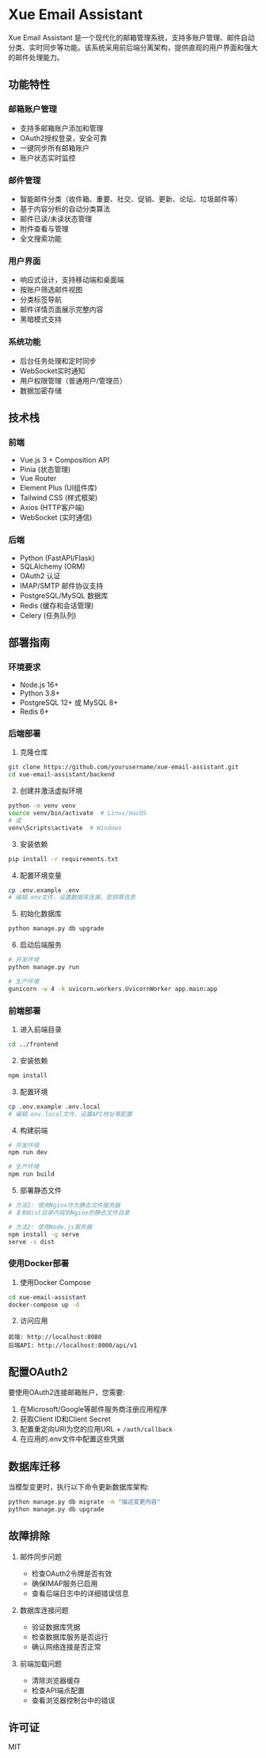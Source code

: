 # Xue Email Assistant

Xue Email Assistant 是一个现代化的邮箱管理系统，支持多账户管理、邮件自动分类、实时同步等功能。该系统采用前后端分离架构，提供直观的用户界面和强大的邮件处理能力。

## 功能特性

### 邮箱账户管理
- 支持多邮箱账户添加和管理
- OAuth2授权登录，安全可靠
- 一键同步所有邮箱账户
- 账户状态实时监控

### 邮件管理
- 智能邮件分类（收件箱、重要、社交、促销、更新、论坛、垃圾邮件等）
- 基于内容分析的自动分类算法
- 邮件已读/未读状态管理
- 附件查看与管理
- 全文搜索功能

### 用户界面
- 响应式设计，支持移动端和桌面端
- 按账户筛选邮件视图
- 分类标签导航
- 邮件详情页面展示完整内容
- 黑暗模式支持

### 系统功能
- 后台任务处理和定时同步
- WebSocket实时通知
- 用户权限管理（普通用户/管理员）
- 数据加密存储

## 技术栈

### 前端
- Vue.js 3 + Composition API
- Pinia (状态管理)
- Vue Router
- Element Plus (UI组件库)
- Tailwind CSS (样式框架)
- Axios (HTTP客户端)
- WebSocket (实时通信)

### 后端
- Python (FastAPI/Flask)
- SQLAlchemy (ORM)
- OAuth2 认证
- IMAP/SMTP 邮件协议支持
- PostgreSQL/MySQL 数据库
- Redis (缓存和会话管理)
- Celery (任务队列)

## 部署指南

### 环境要求
- Node.js 16+
- Python 3.8+
- PostgreSQL 12+ 或 MySQL 8+
- Redis 6+

### 后端部署

1. 克隆仓库
```bash
git clone https://github.com/yourusername/xue-email-assistant.git
cd xue-email-assistant/backend
```

2. 创建并激活虚拟环境
```bash
python -m venv venv
source venv/bin/activate  # Linux/macOS
# 或
venv\Scripts\activate  # Windows
```

3. 安装依赖
```bash
pip install -r requirements.txt
```

4. 配置环境变量
```bash
cp .env.example .env
# 编辑.env文件，设置数据库连接、密钥等信息
```

5. 初始化数据库
```bash
python manage.py db upgrade
```

6. 启动后端服务
```bash
# 开发环境
python manage.py run

# 生产环境
gunicorn -w 4 -k uvicorn.workers.UvicornWorker app.main:app
```

### 前端部署

1. 进入前端目录
```bash
cd ../frontend
```

2. 安装依赖
```bash
npm install
```

3. 配置环境
```bash
cp .env.example .env.local
# 编辑.env.local文件，设置API地址等配置
```

4. 构建前端
```bash
# 开发环境
npm run dev

# 生产环境
npm run build
```

5. 部署静态文件
```bash
# 方法1: 使用Nginx作为静态文件服务器
# 复制dist目录内容到Nginx的静态文件目录

# 方法2: 使用Node.js服务器
npm install -g serve
serve -s dist
```

### 使用Docker部署

1. 使用Docker Compose
```bash
cd xue-email-assistant
docker-compose up -d
```

2. 访问应用
```
前端: http://localhost:8080
后端API: http://localhost:8000/api/v1
```

## 配置OAuth2

要使用OAuth2连接邮箱账户，您需要:

1. 在Microsoft/Google等邮件服务商注册应用程序
2. 获取Client ID和Client Secret
3. 配置重定向URI为您的应用URL + `/auth/callback`
4. 在应用的.env文件中配置这些凭据

## 数据库迁移

当模型变更时，执行以下命令更新数据库架构:

```bash
python manage.py db migrate -m "描述变更内容"
python manage.py db upgrade
```

## 故障排除

1. 邮件同步问题
   - 检查OAuth2令牌是否有效
   - 确保IMAP服务已启用
   - 查看后端日志中的详细错误信息

2. 数据库连接问题
   - 验证数据库凭据
   - 检查数据库服务是否运行
   - 确认网络连接是否正常

3. 前端加载问题
   - 清除浏览器缓存
   - 检查API端点配置
   - 查看浏览器控制台中的错误

## 许可证

MIT 